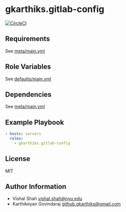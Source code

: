 gkarthiks.gitlab-config
===================

[![CircleCI](https://circleci.com/gh/spk83/ansible-gitlab-config/tree/master.svg?style=shield)](https://circleci.com/gh/gkarthiks/ansible-gitlab-config/tree/master)

Requirements
------------

See [meta/main.yml](meta/main.yml)

Role Variables
--------------

See [defaults/main.yml](defaults/main.yml)

Dependencies
------------

See [meta/main.yml](meta/main.yml)

Example Playbook
----------------

```yml
- hosts: servers
  roles:
    - gkarthiks.gitlab-config
```

License
-------

MIT

Author Information
------------------

- Vishal Shah <vishal.shah@nyu.edu>
- Karthikeyan Govindaraj <github.gkarthiks@gmail.com>
